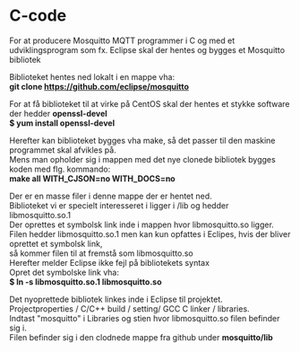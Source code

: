 # C-code

For at producere Mosquitto MQTT programmer i C og med et udviklingsprogram som fx. Eclipse skal der hentes og bygges et Mosquitto bibliotek <br>

Biblioteket hentes ned lokalt i en mappe vha: <br>
**git clone https://github.com/eclipse/mosquitto**

For at få biblioteket til at virke på CentOS skal der hentes et stykke software der hedder **openssl-devel** <br>
**$ yum install openssl-devel**

Herefter kan biblioteket bygges vha make, så det passer til den maskine programmet skal afvikles på. <br>
Mens man opholder sig i mappen med det nye clonede bibliotek bygges koden med flg. kommando: <br>
**make all WITH_CJSON=no WITH_DOCS=no**

Der er en masse filer i denne mappe der er hentet ned.  <br>
Biblioteket vi er specielt interesseret i ligger i /lib og hedder libmosquitto.so.1 <br>
Der oprettes et symbolsk link inde i mappen hvor libmosquitto.so ligger.  <br>
Filen hedder libmosquitto.so.1 men kan kun opfattes i Eclipes, hvis der bliver oprettet et symbolsk link,  <br>
så kommer filen til at fremstå som libmosquitto.so  <br>
Herefter melder Eclipse ikke fejl på bibliotekets syntax <br>
Opret det symbolske link vha: <br>
**$ ln -s libmosquitto.so.1 libmosquitto.so** <br>


Det nyoprettede bibliotek linkes inde i Eclipse til projektet. <br>
Projectproperties /  C/C++ build / setting/ GCC C linker / libraries. <br>
Indtast "mosquitto" i Libraries og stien hvor libmosquitto.so filen befinder sig i.  <br>
Filen befinder sig i den clodnede mappe fra github under **mosquitto/lib**  <br>


